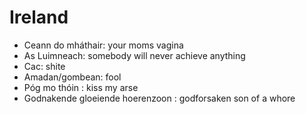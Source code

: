# Ireland

- Ceann do mháthair: your moms vagina
- As Luimneach: somebody will never achieve anything
- Cac: shite
- Amadan/gombean: fool
- Póg mo thóin : kiss my arse
- Godnakende gloeiende hoerenzoon :  godforsaken son of a whore

